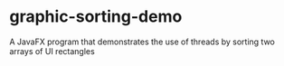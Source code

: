 # graphic-sorting-demo
A JavaFX program that demonstrates the use of threads by sorting two arrays of UI rectangles
